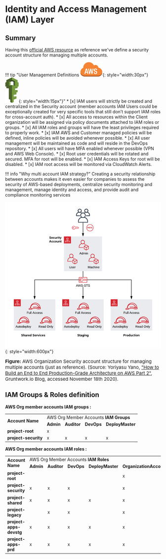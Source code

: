# Identity and Access Management (IAM) Layer

## Summary
Having this [official AWS resource](https://d0.awsstatic.com/aws-answers/AWS_Multi_Account_Security_Strategy.pdf) 
as reference  we've define a security account structure for managing multiple accounts.

!!! tip "User Management Definitions ![aws-service](../../assets/images/icons/aws-emojipack/General_AWScloud.png){: style="width:30px"} ![aws-service](../../assets/images/icons/aws-emojipack/SecurityIdentityCompliance_IAM.png){: style="width:15px"}" 
    *   [x] IAM users will strictly be created and centralized in the Security account (member accounts IAM Users could be exceptionally created for very specific tools that still don’t support IAM roles for cross-account auth). 
    *   [x] All access to resources within the Client organization will be assigned via policy documents attached to IAM roles or groups.
    *   [x] All IAM roles and groups will have the least privileges required to properly work.
    *   [x] IAM AWS and Customer managed policies will be defined, inline policies will be avoided whenever possible.
    *   [x] All user management will be maintained as code and will reside in the DevOps repository.
    *   [x] All users will have MFA enabled whenever possible (VPN and AWS Web Console).
    *   [x] Root user credentials will be rotated and secured. MFA for root will be enabled. 
    *   [x] IAM Access Keys for root will be disabled.
    *   [x] IAM root access will be monitored via CloudWatch Alerts.

!!! info "Why multi account IAM strategy?"
    Creating a security relationship between accounts makes it even easier for companies to assess the security 
    of AWS-based deployments, centralize security monitoring and management, manage identity and access, and provide 
    audit and compliance monitoring services

![leverage-aws-iam](../../assets/images/diagrams/aws-iam.png "Leverage"){: style="width:600px"}

<figcaption style="font-size:15px">
<b>Figure:</b> AWS Organization Security account structure for managing multiple accounts (just as reference).
(Source: Yoriyasu Yano, 
<a href="https://blog.gruntwork.io/how-to-build-an-end-to-end-production-grade-architecture-on-aws-part-2-4f6e5dc30100">
"How to Build an End to End Production-Grade Architecture on AWS Part 2"</a>,
Gruntwork.io Blog, accessed November 18th 2020).
</figcaption>

## IAM Groups & Roles definition 

**AWS Org member accounts IAM groups :**

<table>
  <tr>
   <td rowspan="2" ><strong>Account Name</strong>
   </td>
   <td colspan="4" >AWS Org Member Accounts <strong>IAM Groups</strong>
   </td>
  </tr>
  <tr>
   <td><strong>Admin</strong>
   </td>
   <td><strong>Auditor</strong>
   </td>
   <td><strong>DevOps</strong>
   </td>
   <td><strong>DeployMaster</strong>
   </td>
  </tr>
  <tr>
   <td><strong>project-root</strong>
   </td>
   <td>x
   </td>
   <td>
   </td>
   <td>
   </td>
   <td>
   </td>
  </tr>
  <tr>
   <td><strong>project-security</strong>
   </td>
   <td>x
   </td>
   <td>x
   </td>
   <td>x
   </td>
   <td>x
   </td>
  </tr>
</table>

**AWS Org member accounts IAM roles :**


<table>
  <tr>
   <td rowspan="2" ><strong>Account Name</strong>
   </td>
   <td colspan="5" >AWS Org Member Accounts <strong>IAM Roles</strong>
   </td>
  </tr>
  <tr>
   <td><strong>Admin</strong>
   </td>
   <td><strong>Auditor</strong>
   </td>
   <td><strong>DevOps</strong>
   </td>
   <td><strong>DeployMaster</strong>
   </td>
   <td><strong>OrganizationAccountAccessRole</strong>
   </td>
  </tr>
  <tr>
   <td><strong>project-root</strong>
   </td>
   <td>
   </td>
   <td>
   </td>
   <td>
   </td>
   <td>
   </td>
   <td>x
   </td>
  </tr>
  <tr>
   <td><strong>project-security</strong>
   </td>
   <td>x
   </td>
   <td>x
   </td>
   <td>x
   </td>
   <td>
   </td>
   <td>x
   </td>
  </tr>
  <tr>
   <td><strong>project-shared</strong>
   </td>
   <td>x
   </td>
   <td>x
   </td>
   <td>x
   </td>
   <td>x
   </td>
   <td>x
   </td>
  </tr>
  <tr>
   <td><strong>project-legacy</strong>
   </td>
   <td>
   </td>
   <td>x
   </td>
   <td>x
   </td>
   <td>
   </td>
   <td>x
   </td>
  </tr>
  <tr>
   <td><strong>project-apps-devstg</strong>
   </td>
   <td>x
   </td>
   <td>x
   </td>
   <td>x
   </td>
   <td>x
   </td>
   <td>x
   </td>
  </tr>
  <tr>
   <td><strong>project-apps-prd</strong>
   </td>
   <td>x
   </td>
   <td>x
   </td>
   <td>x
   </td>
   <td>x
   </td>
   <td>x
   </td>
  </tr>
</table>